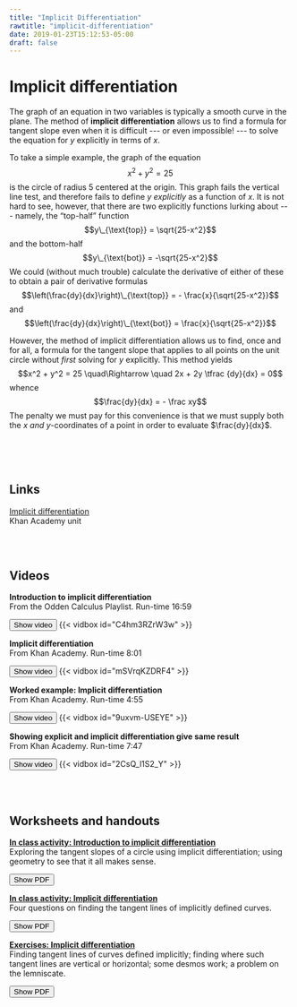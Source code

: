 ```yaml
---
title: "Implicit Differentiation"
rawtitle: "implicit-differentiation"
date: 2019-01-23T15:12:53-05:00
draft: false
---
```

<style>
#navBar {
    list-style-type:none;
}

#navBar li {
    background-color: rgb(3,101,192);
}

#navBar a {
    font-family: 'Computer Modern Bright'; 
    font-weight: bold;
    color: white;
    text-decoration: none;
    display: block;
    font-size: 1em;
    border: 1px solid white;
    padding: 7px 5px;
}


</style>

<h1 id="0">Implicit differentiation</h1>

<div style="
    position: fixed;
    left: 950px;
    top: auto; 
    width: 300px;">
    <ul id="navBar">
        <li><a href="#0">Top</a></li>
        <li><a href="#1">Links</a></li>
        <li><a href="#2">Videos</a></li>
        <li><a href="#3">Worksheets and handouts</a></li>
    </ul></div>


The graph of an equation in two variables is typically a smooth curve in the plane. The method of __implicit differentiation__ allows us to find a formula for tangent slope even when it is difficult --- or even impossible! --- to solve the equation for $y$ explicitly in terms of $x$.

To take a simple example, the graph of the equation  
$$x^2 + y^2 = 25$$
is the circle of radius $5$ centered at the origin. This graph  fails the vertical line test, and therefore fails to define $y$ _explicitly_ as a function of $x$. It is not hard to see, however, that there are two explicitly functions lurking about --- namely, the &ldquo;top-half&rdquo; function
$$y\_{\text{top}} = \sqrt{25-x^2}$$
and the bottom-half
$$y\_{\text{bot}} = -\sqrt{25-x^2}$$
We could (without much trouble) calculate the derivative of either of these to obtain a pair of derivative formulas 
$$\left(\frac{dy}{dx}\right)\_{\text{top}} = - \frac{x}{\sqrt{25-x^2}}$$
and
$$\left(\frac{dy}{dx}\right)\_{\text{bot}} = \frac{x}{\sqrt{25-x^2}}$$

However, the method of implicit differentiation allows us to find, once and for all, a formula for the tangent slope that applies to all points on the unit circle without  _first_ solving for $y$ explicitly. This method yields 
$$x^2 + y^2 = 25 \quad\Rightarrow \quad 2x + 2y \tfrac {dy}{dx} = 0$$
whence 
$$\frac{dy}{dx} = - \frac xy$$
The penalty we must pay for this convenience is that we must supply both the $x$ _and_ $y$-coordinates of a point in order to evaluate $\frac{dy}{dx}$.

<br><br><br>

<h2 id="1">Links</h2>

<a href="https://www.khanacademy.org/math/ap-calculus-ab/ab-differentiation-2-new/ab-3-2/v/implicit-differentiation-1">Implicit differentiation<a/><br/>
Khan Academy unit

<br/><br/>


<h2 id="2">Videos</h2>

__Introduction to implicit differentiation__<br>
From the Odden Calculus Playlist. Run-time 16:59

<div>
<input type="button" class="vid_toggle" value="Show video">
{{< vidbox id="C4hm3RZrW3w" >}}
</div>

__Implicit differentiation__<br>
From Khan Academy. Run-time 8:01

<div>
<input type="button" class="vid_toggle" value="Show video">
{{< vidbox id="mSVrqKZDRF4" >}}
</div>

__Worked example: Implicit differentiation__<br>
From Khan Academy. Run-time 4:55

<div>
<input type="button" class="vid_toggle" value="Show video">
{{< vidbox id="9uxvm-USEYE" >}}
</div>


__Showing explicit and implicit differentiation give same result__<br>
From Khan Academy. Run-time 7:47

<div>
<input type="button" class="vid_toggle" value="Show video">
{{< vidbox id="2CsQ_l1S2_Y" >}}
</div>




<br/><br/>


<h2 id="3">Worksheets and handouts</h2>

<a href="https://drive.google.com/uc?export=download&id=1EbHoN-hnDnpwu1yO9ZhgAn_2FMwkMdnt">__In class activity: Introduction to implicit differentiation__</a><br/>
Exploring the tangent slopes of a circle using implicit differentiation; using geometry to see that it all makes sense. 

<div>
<input type="button" class="pdf_toggle" value="Show PDF">
<div style="display: none;">
<object data="https://docs.google.com/gview?a=v&pid=explorer&chrome=false&api=true&embedded=true&srcid=1EbHoN-hnDnpwu1yO9ZhgAn_2FMwkMdnt&hl=en&embedded=true" width="612" height="792"></object>
</div>
</div>


<a href="https://drive.google.com/uc?export=download&id=1xLrw7Xh17q9z8pFD3oqs_qWidWkz2rdR">__In class activity: Implicit differentiation__</a><br/>
Four questions on finding the tangent lines of implicitly defined curves. 

<div>
<input type="button" class="pdf_toggle" value="Show PDF">
<div style="display: none;">
<object data="https://docs.google.com/gview?a=v&pid=explorer&chrome=false&api=true&embedded=true&srcid=1xLrw7Xh17q9z8pFD3oqs_qWidWkz2rdR&hl=en&embedded=true" width="612" height="792"></object>
</div>
</div>


<a href="https://drive.google.com/uc?export=download&id=1NDkkzvEt5SyYcpTrX_kQT1k0FNemsJFq">__Exercises: Implicit differentiation__</a><br/>
Finding tangent lines of curves defined implicitly; finding where such tangent lines are vertical or horizontal; some desmos work; a problem on the lemniscate.

<div>
<input type="button" class="pdf_toggle" value="Show PDF">
<div style="display: none;">
<object data="https://docs.google.com/gview?a=v&pid=explorer&chrome=false&api=true&embedded=true&srcid=1NDkkzvEt5SyYcpTrX_kQT1k0FNemsJFq&hl=en&embedded=true" width="612" height="792"></object>
</div>
</div>
 

